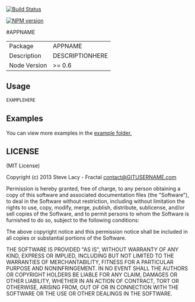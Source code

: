 [![Build Status](https://travis-ci.org/GITUSERNAME/APPNAME.png?branch=master)](https://travis-ci.org/GITUSERNAME/APPNAME)

[![NPM version](https://badge.fury.io/js/APPNAME.png)](http://badge.fury.io/js/APPNAME)

#APPNAME

<table>
<tr> 
<td>Package</td><td>APPNAME</td>
</tr>
<tr>
<td>Description</td>
<td>DESCRIPTIONHERE</td>
</tr>
<tr>
<td>Node Version</td>
<td>>= 0.6</td>
</tr>
</table>

## Usage

```javascript
EXAMPLEHERE
```

## Examples

You can view more examples in the [example folder.](https://github.com/GITUSERNAME/APPNAME/tree/master/examples)

## LICENSE

(MIT License)

Copyright (c) 2013 Steve Lacy - Fractal <contact@GITUSERNAME.com>

Permission is hereby granted, free of charge, to any person obtaining
a copy of this software and associated documentation files (the
"Software"), to deal in the Software without restriction, including
without limitation the rights to use, copy, modify, merge, publish,
distribute, sublicense, and/or sell copies of the Software, and to
permit persons to whom the Software is furnished to do so, subject to
the following conditions:

The above copyright notice and this permission notice shall be
included in all copies or substantial portions of the Software.

THE SOFTWARE IS PROVIDED "AS IS", WITHOUT WARRANTY OF ANY KIND,
EXPRESS OR IMPLIED, INCLUDING BUT NOT LIMITED TO THE WARRANTIES OF
MERCHANTABILITY, FITNESS FOR A PARTICULAR PURPOSE AND
NONINFRINGEMENT. IN NO EVENT SHALL THE AUTHORS OR COPYRIGHT HOLDERS BE
LIABLE FOR ANY CLAIM, DAMAGES OR OTHER LIABILITY, WHETHER IN AN ACTION
OF CONTRACT, TORT OR OTHERWISE, ARISING FROM, OUT OF OR IN CONNECTION
WITH THE SOFTWARE OR THE USE OR OTHER DEALINGS IN THE SOFTWARE.
